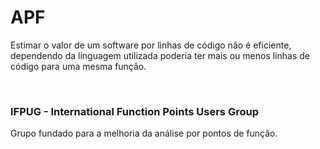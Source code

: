 # APF

Estimar o valor de um software por linhas de código não é eficiente, dependendo da linguagem utilizada poderia ter mais ou menos linhas de código para uma mesma função.

<br>

 ### IFPUG - International Function Points Users Group
 Grupo fundado para a melhoria da análise por pontos de função.

 
